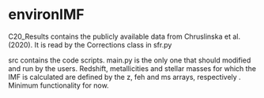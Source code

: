 # environIMF

C20_Results contains the publicly available data from Chruslinska et al. (2020). It is read by the Corrections class in sfr.py

src contains the code scripts. main.py is the only one that should modified and run by the users.  Redshift, metallicities and stellar masses for which the IMF is calculated are defined by the z, feh and ms arrays, respectively . Minimum functionality for now.

